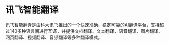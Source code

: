 # 讯飞智能翻译

讯飞智能翻译是由科大讯飞推出的一个快速准确、稳定可靠的<a href="https://ai-bot.cn/best-ai-translation-tools/">AI翻译平台</a>，支持超过140多种语言间进行互译，并提供文档翻译、文本翻译、语音翻译、图片翻译、网页翻译、视频翻译、音频翻译等多种翻译模式。